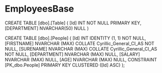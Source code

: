 # EmployeesBase
CREATE TABLE [dbo].[Table]
(
	[Id] INT NOT NULL PRIMARY KEY, 
    [DEPARTMENT] NVARCHAR(50) NULL
)

CREATE TABLE [dbo].[People] (
    [Id]         INT            IDENTITY (1, 1) NOT NULL,
    [FIRSTNAME]  NVARCHAR (MAX) COLLATE Cyrillic_General_CI_AS NOT NULL,
    [SURENAME]   NVARCHAR (MAX) COLLATE Cyrillic_General_CI_AS NOT NULL,
    [DEPARTMENT] NVARCHAR (MAX) NULL,
    [SALARY]     NVARCHAR (MAX) NULL,
    [AGE]        NVARCHAR (MAX) NULL,
    CONSTRAINT [PK_dbo.People] PRIMARY KEY CLUSTERED ([Id] ASC)
);